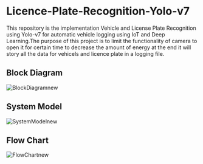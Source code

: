 # Licence-Plate-Recognition-Yolo-v7
This repository is the implementation Vehicle and License Plate Recognition using Yolo-v7 for automatic vehicle logging using IoT and Deep Learning.The purpose of this project is to limit the functionality of camera to open it for certain time to decrease the amount of energy at the end it will story all the data for vehicels and licence plate in a logging file.

## Block Diagram 
![BlockDiagramnew](https://github.com/SyedSybtain/Vehicle-and-Licence-Plate-Recognition-Yolo-v7/assets/115772979/af0d5dd1-82dd-42cf-84e0-a3e9f1a432a1)


## System Model

![SystemModelnew](https://github.com/SyedSybtain/Vehicle-and-Licence-Plate-Recognition-Yolo-v7/assets/115772979/f6b24650-ed3f-49d7-82bd-d11901dc9e84)


## Flow Chart 

![FlowChartnew](https://github.com/SyedSybtain/Vehicle-and-Licence-Plate-Recognition-Yolo-v7/assets/115772979/eacc49e0-74de-4ce1-bc31-155c4060db81)



